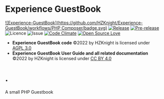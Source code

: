 Experience GuestBook
====================
[![Experience-GuestBook](https://github.com/HZKnight/Experience-GuestBook/workflows/PHP Composer/badge.svg)](https://github.com/HZKnight/Experience-GuestBook/actions)
[![Release](https://img.shields.io/github/release/lucliscio/Experience-GuestBook.svg)](https://github.com/lucliscio/fanKounter/releases/latest) 
[![Pre-release](https://img.shields.io/github/tag-pre/lucliscio/Experience-GuestBook.svg?label=pre-release)](https://github.com/lucliscio/Experience-GuestBook/releases/tag/v5.1.0-rc.1)
![Licence](https://img.shields.io/github/license/lucliscio/Experience-GuestBook.svg)
![Issue](https://img.shields.io/github/issues/lucliscio/Experience-GuestBook.svg)
[![Code Climate](https://codeclimate.com/github/lucliscio/Experience-GuestBook/badges/gpa.svg)](https://codeclimate.com/github/lucliscio/fanKounter)
[![Open Source Love](https://badges.frapsoft.com/os/v1/open-source.svg?v=103)](https://github.com/ellerbrock/open-source-badges/)

- **Experience GuestBook code** ©2022 by HZKnight is licensed under [AGPL 3.0](https://www.gnu.org/licenses/agpl-3.0.html)
- **Experience GuestBook User Guide and all related documentation** ©2022 by HZKnight is licensed under [CC BY 4.0](https://creativecommons.org/licenses/by/4.0/?ref=chooser-v1) 

.
============================

A small PHP Guestbook
